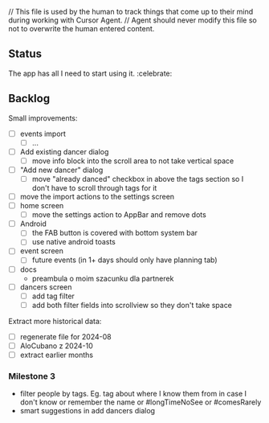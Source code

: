 // This file is used by the human to track things that come up to their mind during working with Cursor Agent.
// Agent should never modify this file so not to overwrite the human entered content.

## Status
The app has all I need to start using it. :celebrate:

## Backlog

Small improvements:
- [ ] events import
  - [ ] ...
- [ ] Add existing dancer dialog
  - [ ] move info block into the scroll area to not take vertical space
- [ ] "Add new dancer" dialog
  - [ ] move "already danced" checkbox in above the tags section so I don't have to scroll through tags for it
- [ ] move the import actions to the settings screen
- [ ] home screen
  - [ ] move the settings action to AppBar and remove dots
- [ ] Android
  - [ ] the FAB button is covered with bottom system bar
  - [ ] use native android toasts
- [ ] event screen
  - [ ] future events (in 1+ days should only have planning tab)
- [ ] docs
  - preambula o moim szacunku dla partnerek
- [ ] dancers screen
  - [ ] add tag filter
  - [ ] add both filter fields into scrollview so they don't take space

Extract more historical data:
- [ ] regenerate file for 2024-08
- [ ] AloCubano z 2024-10
- [ ] extract earlier months

### Milestone 3
- filter people by tags. Eg. tag about where I know them from in case I don't know or remember the name or #longTimeNoSee or #comesRarely
- smart suggestions in add dancers dialog
